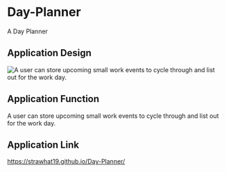 # Day-Planner
A Day Planner

## Application Design
![A user can store upcoming small work events to cycle through and list out for the work day.](./assets/images/Work-Day-App-3.png)

## Application Function

A user can store upcoming small work events to cycle through and list out for the work day.

## Application Link
https://strawhat19.github.io/Day-Planner/